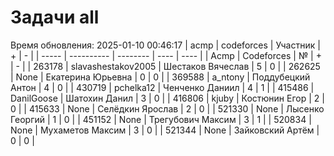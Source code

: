 # Задачи all
Время обновления: 2025-01-10 00:46:17
| acmp  | codeforces | Участник | +    | -    |
| ----- | ---------- | -------- | ---- | ---- |
| Acmp | Codeforces | № | + | - |
| 263178 | slavashestakov2005 | Шестаков Вячеслав | 5 | 0 |
| 262625 | None | Екатерина Юрьевна | 0 | 0 |
| 369588 | a_ntony | Поддубецкий Антон | 4 | 0 |
| 430719 | pchelka12 | Ченченко Даниил | 4 | 1 |
| 415486 | DanilGoose | Шатохин Данил | 3 | 0 |
| 416806 | kjuby | Костюнин Егор | 2 | 0 |
| 415633 | None | Селёдкин Ярослав | 2 | 0 |
| 521330 | None | Лысенко Георгий | 1 | 0 |
| 451152 | None | Трегубович Максим | 3 | 1 |
| 520834 | None | Мухаметов Максим | 3 | 0 |
| 521344 | None | Зайковский Артём | 0 | 0 |
